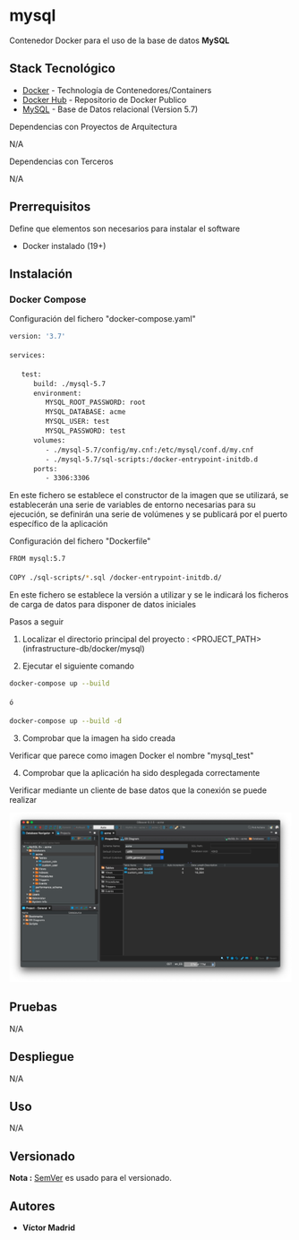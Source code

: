 # mysql

Contenedor Docker para el uso de la base de datos  **MySQL**





## Stack Tecnológico

* [Docker](https://www.docker.com/) - Technología de Contenedores/Containers
* [Docker Hub](https://hub.docker.com/) - Repositorio de Docker Publico
* [MySQL](https://www.mysql.com/) - Base de Datos relacional (Version 5.7)

Dependencias con Proyectos de Arquitectura

N/A

Dependencias con Terceros

N/A





## Prerrequisitos

Define que elementos son necesarios para instalar el software

* Docker instalado (19+)





## Instalación

### Docker Compose

Configuración del fichero "docker-compose.yaml"

```bash
version: '3.7'

services:

   test:
      build: ./mysql-5.7
      environment:
         MYSQL_ROOT_PASSWORD: root
         MYSQL_DATABASE: acme
         MYSQL_USER: test
         MYSQL_PASSWORD: test
      volumes:
         - ./mysql-5.7/config/my.cnf:/etc/mysql/conf.d/my.cnf
         - ./mysql-5.7/sql-scripts:/docker-entrypoint-initdb.d
      ports:
         - 3306:3306
```

En este fichero se establece el constructor de la imagen que se utilizará, se establecerán una serie de variables de entorno necesarias para su ejecución, se definirán una serie de volúmenes y se publicará por el puerto específico de la aplicación

Configuración del fichero "Dockerfile"

```bash
FROM mysql:5.7

COPY ./sql-scripts/*.sql /docker-entrypoint-initdb.d/
```

En este fichero se establece la versión a utilizar y se le indicará los ficheros de carga de datos para disponer de datos iniciales

Pasos a seguir


1. Localizar el directorio principal del proyecto : <PROJECT_PATH> (infrastructure-db/docker/mysql)

2. Ejecutar el siguiente comando

```bash
docker-compose up --build

ó

docker-compose up --build -d
```

3. Comprobar que la imagen ha sido creada

Verificar que parece como imagen Docker el nombre "mysql_test"

4. Comprobar que la aplicación ha sido desplegada correctamente

Verificar mediante un cliente de base datos que la conexión se puede realizar

![Comprobación Conexión de Cliente de Base de datos](https://github.com/vjmadrid/enmilocalfunciona-schemaspy/blob/master/images/mysql-client-test.png)





## Pruebas

N/A





## Despliegue

N/A





## Uso

N/A





## Versionado

**Nota :** [SemVer](http://semver.org/) es usado para el versionado.





## Autores

* **Víctor Madrid**
